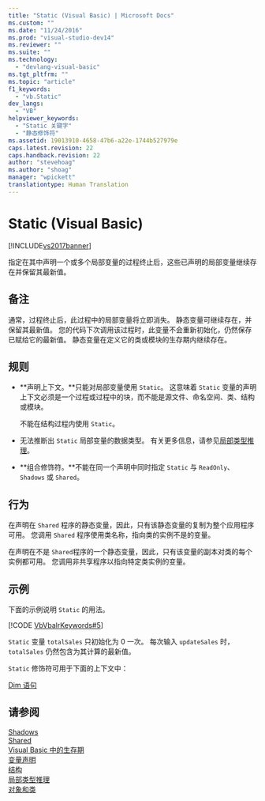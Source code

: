 ```yaml
---
title: "Static (Visual Basic) | Microsoft Docs"
ms.custom: ""
ms.date: "11/24/2016"
ms.prod: "visual-studio-dev14"
ms.reviewer: ""
ms.suite: ""
ms.technology: 
  - "devlang-visual-basic"
ms.tgt_pltfrm: ""
ms.topic: "article"
f1_keywords: 
  - "vb.Static"
dev_langs: 
  - "VB"
helpviewer_keywords: 
  - "Static 关键字"
  - "静态修饰符"
ms.assetid: 19013910-4658-47b6-a22e-1744b527979e
caps.latest.revision: 22
caps.handback.revision: 22
author: "stevehoag"
ms.author: "shoag"
manager: "wpickett"
translationtype: Human Translation
---
```

# Static (Visual Basic)
[!INCLUDE[vs2017banner](../../../csharp/includes/vs2017banner.md)]

指定在其中声明一个或多个局部变量的过程终止后，这些已声明的局部变量继续存在并保留其最新值。  
  
## 备注  
 通常，过程终止后，此过程中的局部变量将立即消失。  静态变量可继续存在，并保留其最新值。  您的代码下次调用该过程时，此变量不会重新初始化，仍然保存已赋给它的最新值。  静态变量在定义它的类或模块的生存期内继续存在。  
  
## 规则  
  
-   **声明上下文。**只能对局部变量使用 `Static`。  这意味着 `Static` 变量的声明上下文必须是一个过程或过程中的块，而不能是源文件、命名空间、类、结构或模块。  
  
     不能在结构过程内使用 `Static`。  
  
-   无法推断出 `Static` 局部变量的数据类型。  有关更多信息，请参见[局部类型推理](../../../visual-basic/programming-guide/language-features/variables/local-type-inference.md)。  
  
-   **组合修饰符。**不能在同一个声明中同时指定 `Static` 与 `ReadOnly`、`Shadows` 或 `Shared`。  
  
## 行为  
 在声明在 `Shared` 程序的静态变量，因此，只有该静态变量的复制为整个应用程序可用。  您调用 `Shared` 程序使用类名称，指向类的实例不是的变量。  
  
 在声明在不是 `Shared`程序的一个静态变量，因此，只有该变量的副本对类的每个实例都可用。  您调用非共享程序以指向特定类实例的变量。  
  
## 示例  
 下面的示例说明 `Static` 的用法。  
  
 [!CODE [VbVbalrKeywords#5](../CodeSnippet/VS_Snippets_VBCSharp/VbVbalrKeywords#5)]  
  
 `Static` 变量 `totalSales` 只初始化为 0 一次。  每次输入 `updateSales` 时，`totalSales` 仍然包含为其计算的最新值。  
  
 `Static` 修饰符可用于下面的上下文中：  
  
 [Dim 语句](../../../visual-basic/language-reference/statements/dim-statement.md)  
  
## 请参阅  
 [Shadows](../../../visual-basic/language-reference/modifiers/shadows.md)   
 [Shared](../../../visual-basic/language-reference/modifiers/shared.md)   
 [Visual Basic 中的生存期](../../../visual-basic/programming-guide/language-features/declared-elements/lifetime.md)   
 [变量声明](../../../visual-basic/programming-guide/language-features/variables/variable-declaration.md)   
 [结构](../../../visual-basic/programming-guide/language-features/data-types/structures.md)   
 [局部类型推理](../../../visual-basic/programming-guide/language-features/variables/local-type-inference.md)   
 [对象和类](../../../visual-basic/programming-guide/language-features/objects-and-classes/index.md)